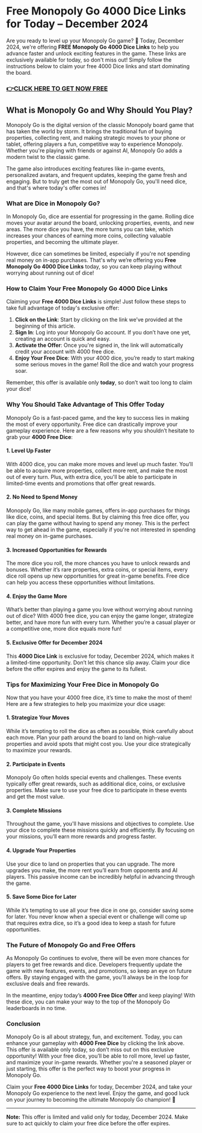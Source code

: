 # Free Monopoly Go 4000 Dice Links for Today – December 2024

Are you ready to level up your Monopoly Go game? 🎲 Today, December 2024, we're offering **FREE Monopoly Go 4000 Dice Links** to help you advance faster and unlock exciting features in the game. These links are exclusively available for today, so don't miss out! Simply follow the instructions below to claim your free 4000 Dice links and start dominating the board.

### [👉CLICK HERE TO GET NOW FREE](https://freeforyou.xyz/monopoly/go/)

## What is Monopoly Go and Why Should You Play?

Monopoly Go is the digital version of the classic Monopoly board game that has taken the world by storm. It brings the traditional fun of buying properties, collecting rent, and making strategic moves to your phone or tablet, offering players a fun, competitive way to experience Monopoly. Whether you're playing with friends or against AI, Monopoly Go adds a modern twist to the classic game.

The game also introduces exciting features like in-game events, personalized avatars, and frequent updates, keeping the game fresh and engaging. But to truly get the most out of Monopoly Go, you'll need dice, and that's where today's offer comes in!

### What are Dice in Monopoly Go?

In Monopoly Go, dice are essential for progressing in the game. Rolling dice moves your avatar around the board, unlocking properties, events, and new areas. The more dice you have, the more turns you can take, which increases your chances of earning more coins, collecting valuable properties, and becoming the ultimate player.

However, dice can sometimes be limited, especially if you're not spending real money on in-app purchases. That's why we’re offering you **Free Monopoly Go 4000 Dice Links** today, so you can keep playing without worrying about running out of dice!

### How to Claim Your Free Monopoly Go 4000 Dice Links

Claiming your **Free 4000 Dice Links** is simple! Just follow these steps to take full advantage of today's exclusive offer:

1. **Click on the Link**: Start by clicking on the link we’ve provided at the beginning of this article.
2. **Sign In**: Log into your Monopoly Go account. If you don’t have one yet, creating an account is quick and easy.
3. **Activate the Offer**: Once you're signed in, the link will automatically credit your account with 4000 free dice.
4. **Enjoy Your Free Dice**: With your 4000 dice, you’re ready to start making some serious moves in the game! Roll the dice and watch your progress soar.

Remember, this offer is available only **today**, so don’t wait too long to claim your dice!

### Why You Should Take Advantage of This Offer Today

Monopoly Go is a fast-paced game, and the key to success lies in making the most of every opportunity. Free dice can drastically improve your gameplay experience. Here are a few reasons why you shouldn’t hesitate to grab your **4000 Free Dice**:

#### 1. **Level Up Faster**

With 4000 dice, you can make more moves and level up much faster. You’ll be able to acquire more properties, collect more rent, and make the most out of every turn. Plus, with extra dice, you'll be able to participate in limited-time events and promotions that offer great rewards.

#### 2. **No Need to Spend Money**

Monopoly Go, like many mobile games, offers in-app purchases for things like dice, coins, and special items. But by claiming this free dice offer, you can play the game without having to spend any money. This is the perfect way to get ahead in the game, especially if you're not interested in spending real money on in-game purchases.

#### 3. **Increased Opportunities for Rewards**

The more dice you roll, the more chances you have to unlock rewards and bonuses. Whether it’s rare properties, extra coins, or special items, every dice roll opens up new opportunities for great in-game benefits. Free dice can help you access these opportunities without limitations.

#### 4. **Enjoy the Game More**

What’s better than playing a game you love without worrying about running out of dice? With 4000 free dice, you can enjoy the game longer, strategize better, and have more fun with every turn. Whether you’re a casual player or a competitive one, more dice equals more fun!

#### 5. **Exclusive Offer for December 2024**

This **4000 Dice Link** is exclusive for today, December 2024, which makes it a limited-time opportunity. Don’t let this chance slip away. Claim your dice before the offer expires and enjoy the game to its fullest.

### Tips for Maximizing Your Free Dice in Monopoly Go

Now that you have your 4000 free dice, it’s time to make the most of them! Here are a few strategies to help you maximize your dice usage:

#### 1. **Strategize Your Moves**

While it’s tempting to roll the dice as often as possible, think carefully about each move. Plan your path around the board to land on high-value properties and avoid spots that might cost you. Use your dice strategically to maximize your rewards.

#### 2. **Participate in Events**

Monopoly Go often holds special events and challenges. These events typically offer great rewards, such as additional dice, coins, or exclusive properties. Make sure to use your free dice to participate in these events and get the most value.

#### 3. **Complete Missions**

Throughout the game, you'll have missions and objectives to complete. Use your dice to complete these missions quickly and efficiently. By focusing on your missions, you’ll earn more rewards and progress faster.

#### 4. **Upgrade Your Properties**

Use your dice to land on properties that you can upgrade. The more upgrades you make, the more rent you’ll earn from opponents and AI players. This passive income can be incredibly helpful in advancing through the game.

#### 5. **Save Some Dice for Later**

While it’s tempting to use all your free dice in one go, consider saving some for later. You never know when a special event or challenge will come up that requires extra dice, so it’s a good idea to keep a stash for future opportunities.

### The Future of Monopoly Go and Free Offers

As Monopoly Go continues to evolve, there will be even more chances for players to get free rewards and dice. Developers frequently update the game with new features, events, and promotions, so keep an eye on future offers. By staying engaged with the game, you'll always be in the loop for exclusive deals and free rewards.

In the meantime, enjoy today’s **4000 Free Dice Offer** and keep playing! With these dice, you can make your way to the top of the Monopoly Go leaderboards in no time.

### Conclusion

Monopoly Go is all about strategy, fun, and excitement. Today, you can enhance your gameplay with **4000 Free Dice** by clicking the link above. This offer is available only today, so don’t miss out on this exclusive opportunity! With your free dice, you’ll be able to roll more, level up faster, and maximize your in-game rewards. Whether you're a seasoned player or just starting, this offer is the perfect way to boost your progress in Monopoly Go.

Claim your **Free 4000 Dice Links** for today, December 2024, and take your Monopoly Go experience to the next level. Enjoy the game, and good luck on your journey to becoming the ultimate Monopoly Go champion! 🎲

---

**Note:** This offer is limited and valid only for today, December 2024. Make sure to act quickly to claim your free dice before the offer expires.
